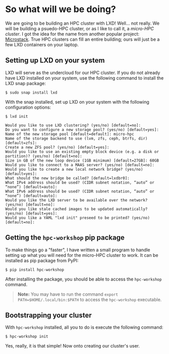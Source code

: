 # So what will we be doing?

We are going to be building an HPC cluster with LXD! Well... not really. We will be building a psuedo-HPC cluster, or as I like to call it, a *micro-HPC cluster*. I got the idea for the name from another popular project: [Microstack](https://microstack.run). True HPC clusters can fill an entire building; ours will just be a few LXD containers on your laptop.

## Setting up LXD on your system

LXD will serve as the undercloud for our HPC cluster. If you do not already have LXD installed on your system, use the following command to install the LXD snap package:

```text
$ sudo snap install lxd
```

With the snap installed, set up LXD on your system with the following configuration options:

```text
$ lxd init

Would you like to use LXD clustering? (yes/no) [default=no]: 
Do you want to configure a new storage pool? (yes/no) [default=yes]: 
Name of the new storage pool [default=default]: micro-hpc 
Name of the storage backend to use (lvm, zfs, ceph, btrfs, dir) [default=zfs]: 
Create a new ZFS pool? (yes/no) [default=yes]: 
Would you like to use an existing empty block device (e.g. a disk or partition)? (yes/no) [default=no]: 
Size in GB of the new loop device (1GB minimum) [default=27GB]: 60GB
Would you like to connect to a MAAS server? (yes/no) [default=no]: 
Would you like to create a new local network bridge? (yes/no) [default=yes]: 
What should the new bridge be called? [default=lxdbr0]: 
What IPv4 address should be used? (CIDR subnet notation, “auto” or “none”) [default=auto]: 
What IPv6 address should be used? (CIDR subnet notation, “auto” or “none”) [default=auto]: 
Would you like the LXD server to be available over the network? (yes/no) [default=no]: 
Would you like stale cached images to be updated automatically? (yes/no) [default=yes]: 
Would you like a YAML "lxd init" preseed to be printed? (yes/no) [default=no]:
```

## Getting the `hpc-workshop` pip package

To make things go a "faster", I have written a small program to handle setting up what you will need for the micro-HPC cluster to work. It can be installed as pip package from PyPI:

```text
$ pip install hpc-workshop
```

After installing the package, you should be able to access the `hpc-workshop` command.

> __Note:__ You may have to run the command `export PATH=$HOME/.local/bin:$PATH` to access the `hpc-workshop` executable.

## Bootstrapping your cluster

With `hpc-workshop` installed, all you to do is execute the following command:

```text
$ hpc-workshop init
```

Yes, really, it is that simple! Now onto creating our cluster's user.
